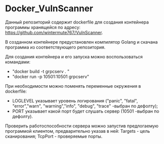 # Docker_VulnScanner

Данный репозиторий содержит dockerfile для создания контейнера программы хранящейся по адресу: https://github.com/wintermute767/VulnScanner.

В созданном контейнере предустановлен компилятор Golang и скачана программа из соответствующего репозитория. 

Для создания контейнера и его запуска можно воспользоваться командами:
- "docker build -t grpcserv . "
- "docker run  -p 10501:10501 grpcserv"

При необходимости можно поменять переменные окружения в dockerfile:
- LOGLEVEL указывает уровень логирования ("panic", "fatal", "error","warn", "warning","info", "debug", "trace" -выбран по дефолту);
- PORT указывает какой порт будет слушать сервер (10501 -выбран по дефолту).

Проверить работоспособности сервера можно запустив предлогаемую программой клиентом, предварительно указав в ней:
Targets - цель сканирования;
TcpPort - проверяемые порты.
